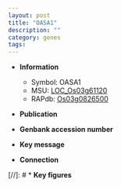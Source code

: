 ```yaml
---
layout: post
title: "OASA1"
description: ""
category: genes
tags: 
---
```


* **Information**  
    + Symbol: OASA1  
    + MSU: [LOC_Os03g61120](http://rice.uga.edu/cgi-bin/ORF_infopage.cgi?orf=LOC_Os03g61120)  
    + RAPdb: [Os03g0826500](http://rapdb.dna.affrc.go.jp/viewer/gbrowse_details/irgsp1?name=Os03g0826500)  

* **Publication**  

* **Genbank accession number**  

* **Key message**  

* **Connection**  

[//]: # * **Key figures**  



